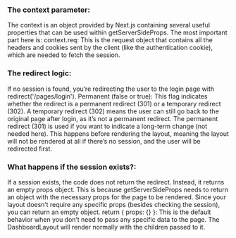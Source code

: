 ### The context parameter:
The context is an object provided by Next.js containing several useful properties that can be used within getServerSideProps. The most important part here is:
context.req: This is the request object that contains all the headers and cookies sent by the client (like the authentication cookie), which are needed to fetch the session.

### The redirect logic:
If no session is found, you’re redirecting the user to the login page with redirect('/pages/login').
Permanent (false or true): This flag indicates whether the redirect is a permanent redirect (301) or a temporary redirect (302).
A temporary redirect (302) means the user can still go back to the original page after login, as it’s not a permanent redirect. The permanent redirect (301) is used if you want to indicate a long-term change (not needed here).
This happens before rendering the layout, meaning the layout will not be rendered at all if there’s no session, and the user will be redirected first.

### What happens if the session exists?:
If a session exists, the code does not return the redirect. Instead, it returns an empty props object.
This is because getServerSideProps needs to return an object with the necessary props for the page to be rendered. Since your layout doesn’t require any specific props (besides checking the session), you can return an empty object.
return { props: {} }: This is the default behavior when you don’t need to pass any specific data to the page. The DashboardLayout will render normally with the children passed to it.